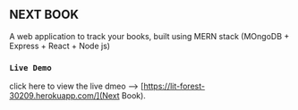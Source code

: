 ## NEXT BOOK 
A web application to track your books, built using MERN stack (MOngoDB + Express + React + Node js)

### `Live Demo`
click here to view the live dmeo --> [https://lit-forest-30209.herokuapp.com/](Next Book).

